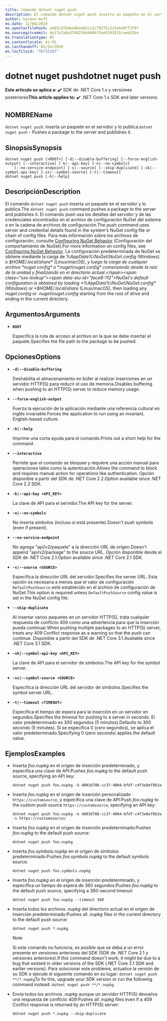 ```yaml
---
title: Comando dotnet nuget push
description: El comando dotnet nuget push inserta un paquete en el servidor y lo publica.
author: karann-msft
ms.date: 12/04/2019
ms.openlocfilehash: a483c559dee8b4a82cc2c792f5c2c5e4a8ff3f87
ms.sourcegitcommit: de17a7a0a37042f0d4406f5ae5393531caeb25ba
ms.translationtype: HT
ms.contentlocale: es-ES
ms.lasthandoff: 01/24/2020
ms.locfileid: "76733107"
---
```

# <a name="dotnet-nuget-push"></a><span data-ttu-id="face8-103">dotnet nuget push</span><span class="sxs-lookup"><span data-stu-id="face8-103">dotnet nuget push</span></span>

<span data-ttu-id="face8-104">**Este artículo se aplica a:** ✔️ SDK de .NET Core 1.x y versiones posteriores</span><span class="sxs-lookup"><span data-stu-id="face8-104">**This article applies to:** ✔️ .NET Core 1.x SDK and later versions</span></span>

<!-- todo: uncomment when all CLI commands are reviewed
[!INCLUDE [topic-appliesto-net-core-all](../../../includes/topic-appliesto-net-core-all.md)]
-->

## <a name="name"></a><span data-ttu-id="face8-105">NOMBRE</span><span class="sxs-lookup"><span data-stu-id="face8-105">Name</span></span>

<span data-ttu-id="face8-106">`dotnet nuget push`: inserta un paquete en el servidor y lo publica.</span><span class="sxs-lookup"><span data-stu-id="face8-106">`dotnet nuget push` - Pushes a package to the server and publishes it.</span></span>

## <a name="synopsis"></a><span data-ttu-id="face8-107">Sinopsis</span><span class="sxs-lookup"><span data-stu-id="face8-107">Synopsis</span></span>

```dotnetcli
dotnet nuget push [<ROOT>] [-d|--disable-buffering] [--force-english-output] [--interactive] [-k|--api-key] [-n|--no-symbols]
    [--no-service-endpoint] [-s|--source] [--skip-duplicate] [-sk|--symbol-api-key] [-ss|--symbol-source] [-t|--timeout]
dotnet nuget push [-h|--help]
```

## <a name="description"></a><span data-ttu-id="face8-108">Descripción</span><span class="sxs-lookup"><span data-stu-id="face8-108">Description</span></span>

<span data-ttu-id="face8-109">El comando `dotnet nuget push` inserta un paquete en el servidor y lo publica.</span><span class="sxs-lookup"><span data-stu-id="face8-109">The `dotnet nuget push` command pushes a package to the server and publishes it.</span></span> <span data-ttu-id="face8-110">El comando push usa los detalles del servidor y de las credenciales encontrados en el archivo de configuración NuGet del sistema o en la cadena de archivos de configuración.</span><span class="sxs-lookup"><span data-stu-id="face8-110">The push command uses server and credential details found in the system's NuGet config file or chain of config files.</span></span> <span data-ttu-id="face8-111">Para más información sobre los archivos de configuración, consulte [Configuring NuGet Behavior](/nuget/consume-packages/configuring-nuget-behavior) (Configuración del comportamiento de NuGet).</span><span class="sxs-lookup"><span data-stu-id="face8-111">For more information on config files, see [Configuring NuGet Behavior](/nuget/consume-packages/configuring-nuget-behavior).</span></span> <span data-ttu-id="face8-112">La configuración predeterminada de NuGet se obtiene mediante la carga de *%AppData%\NuGet\NuGet.config* (Windows) o *$HOME/.local/share* (Linux/macOS), y luego la carga de cualquier archivo *nuget.config* o *.nuget\nuget.config* comenzando desde la raíz de la unidad y finalizando en el directorio actual.</span><span class="sxs-lookup"><span data-stu-id="face8-112">NuGet's default configuration is obtained by loading *%AppData%\NuGet\NuGet.config* (Windows) or *$HOME/.local/share* (Linux/macOS), then loading any *nuget.config* or *.nuget\nuget.config* starting from the root of drive and ending in the current directory.</span></span>

## <a name="arguments"></a><span data-ttu-id="face8-113">Argumentos</span><span class="sxs-lookup"><span data-stu-id="face8-113">Arguments</span></span>

* **`ROOT`**

  <span data-ttu-id="face8-114">Especifica la ruta de acceso al archivo en la que se debe insertar el paquete.</span><span class="sxs-lookup"><span data-stu-id="face8-114">Specifies the file path to the package to be pushed.</span></span>

## <a name="options"></a><span data-ttu-id="face8-115">Opciones</span><span class="sxs-lookup"><span data-stu-id="face8-115">Options</span></span>

* **`-d|--disable-buffering`**

  <span data-ttu-id="face8-116">Deshabilita el almacenamiento en búfer al realizar inserciones en un servidor HTTP(S) para reducir el uso de memoria.</span><span class="sxs-lookup"><span data-stu-id="face8-116">Disables buffering when pushing to an HTTP(S) server to reduce memory usage.</span></span>

* **`--force-english-output`**

  <span data-ttu-id="face8-117">Fuerza la ejecución de la aplicación mediante una referencia cultural en inglés invariable.</span><span class="sxs-lookup"><span data-stu-id="face8-117">Forces the application to run using an invariant, English-based culture.</span></span>

* **`-h|--help`**

  <span data-ttu-id="face8-118">Imprime una corta ayuda para el comando.</span><span class="sxs-lookup"><span data-stu-id="face8-118">Prints out a short help for the command.</span></span>

* **`--interactive`**

  <span data-ttu-id="face8-119">Permite que el comando se bloquee y requiere una acción manual para operaciones tales como la autenticación.</span><span class="sxs-lookup"><span data-stu-id="face8-119">Allows the command to block and requires manual action for operations like authentication.</span></span> <span data-ttu-id="face8-120">Opción disponible a partir del SDK de .NET Core 2.2.</span><span class="sxs-lookup"><span data-stu-id="face8-120">Option available since .NET Core 2.2 SDK.</span></span>

* **`-k|--api-key <API_KEY>`**

  <span data-ttu-id="face8-121">La clave de API para el servidor.</span><span class="sxs-lookup"><span data-stu-id="face8-121">The API key for the server.</span></span>

* **`-n|--no-symbols`**

  <span data-ttu-id="face8-122">No inserta símbolos (incluso si está presente).</span><span class="sxs-lookup"><span data-stu-id="face8-122">Doesn't push symbols (even if present).</span></span>

* **`--no-service-endpoint`**

  <span data-ttu-id="face8-123">No agrega "api/v2/paquete" a la dirección URL de origen.</span><span class="sxs-lookup"><span data-stu-id="face8-123">Doesn't append "api/v2/package" to the source URL.</span></span> <span data-ttu-id="face8-124">Opción disponible desde el SDK de .NET Core 2.1.</span><span class="sxs-lookup"><span data-stu-id="face8-124">Option available since .NET Core 2.1 SDK.</span></span>

* **`-s|--source <SOURCE>`**

  <span data-ttu-id="face8-125">Especifica la dirección URL del servidor.</span><span class="sxs-lookup"><span data-stu-id="face8-125">Specifies the server URL.</span></span> <span data-ttu-id="face8-126">Esta opción es necesaria a menos que el valor de configuración `DefaultPushSource` esté establecido en el archivo de configuración de NuGet.</span><span class="sxs-lookup"><span data-stu-id="face8-126">This option is required unless `DefaultPushSource` config value is set in the NuGet config file.</span></span>

* **`--skip-duplicate`**

  <span data-ttu-id="face8-127">Al insertar varios paquetes en un servidor HTTP(S), trata cualquier respuesta de conflicto 409 como una advertencia para que la inserción pueda continuar.</span><span class="sxs-lookup"><span data-stu-id="face8-127">When pushing multiple packages to an HTTP(S) server, treats any 409 Conflict response as a warning so that the push can continue.</span></span> <span data-ttu-id="face8-128">Disponible a partir del SDK de .NET Core 3.1.</span><span class="sxs-lookup"><span data-stu-id="face8-128">Available since .NET Core 3.1 SDK.</span></span>

* **`-sk|--symbol-api-key <API_KEY>`**

  <span data-ttu-id="face8-129">La clave de API para el servidor de símbolos.</span><span class="sxs-lookup"><span data-stu-id="face8-129">The API key for the symbol server.</span></span>

* **`-ss|--symbol-source <SOURCE>`**

  <span data-ttu-id="face8-130">Especifica la dirección URL del servidor de símbolos.</span><span class="sxs-lookup"><span data-stu-id="face8-130">Specifies the symbol server URL.</span></span>

* **`-t|--timeout <TIMEOUT>`**

  <span data-ttu-id="face8-131">Especifica el tiempo de espera para la inserción en un servidor en segundos.</span><span class="sxs-lookup"><span data-stu-id="face8-131">Specifies the timeout for pushing to a server in seconds.</span></span> <span data-ttu-id="face8-132">El valor predeterminado es 300 segundos (5 minutos).</span><span class="sxs-lookup"><span data-stu-id="face8-132">Defaults to 300 seconds (5 minutes).</span></span> <span data-ttu-id="face8-133">Si se especifica 0 (cero segundos), se aplica el valor predeterminado.</span><span class="sxs-lookup"><span data-stu-id="face8-133">Specifying 0 (zero seconds) applies the default value.</span></span>

## <a name="examples"></a><span data-ttu-id="face8-134">Ejemplos</span><span class="sxs-lookup"><span data-stu-id="face8-134">Examples</span></span>

* <span data-ttu-id="face8-135">Inserta *foo.nupkg* en el origen de inserción predeterminado, y especifica una clave de API:</span><span class="sxs-lookup"><span data-stu-id="face8-135">Pushes *foo.nupkg* to the default push source, specifying an API key:</span></span>

  ```dotnetcli
  dotnet nuget push foo.nupkg -k 4003d786-cc37-4004-bfdf-c4f3e8ef9b3a
  ```

* <span data-ttu-id="face8-136">Inserta *foo.nupkg* en el origen de inserción personalizado `https://customsource`, y especifica una clave de API:</span><span class="sxs-lookup"><span data-stu-id="face8-136">Push *foo.nupkg* to the custom push source `https://customsource`, specifying an API key:</span></span>

  ```dotnetcli
  dotnet nuget push foo.nupkg -k 4003d786-cc37-4004-bfdf-c4f3e8ef9b3a -s https://customsource/
  ```

* <span data-ttu-id="face8-137">Inserta *foo.nupkg* en el origen de inserción predeterminado:</span><span class="sxs-lookup"><span data-stu-id="face8-137">Pushes *foo.nupkg* to the default push source:</span></span>

  ```dotnetcli
  dotnet nuget push foo.nupkg
  ```

* <span data-ttu-id="face8-138">Inserta *foo.symbols.nupkp* en el origen de símbolos predeterminado:</span><span class="sxs-lookup"><span data-stu-id="face8-138">Pushes *foo.symbols.nupkg* to the default symbols source:</span></span>

  ```dotnetcli
  dotnet nuget push foo.symbols.nupkg
  ```

* <span data-ttu-id="face8-139">Inserta *foo.nupkg* en el origen de inserción predeterminado, y especifica un tiempo de espera de 360 segundos:</span><span class="sxs-lookup"><span data-stu-id="face8-139">Pushes *foo.nupkg* to the default push source, specifying a 360-second timeout:</span></span>

  ```dotnetcli
  dotnet nuget push foo.nupkg --timeout 360
  ```

* <span data-ttu-id="face8-140">Inserta todos los archivos *.nupkg*  del directorio actual en el origen de inserción predeterminado:</span><span class="sxs-lookup"><span data-stu-id="face8-140">Pushes all *.nupkg* files in the current directory to the default push source:</span></span>

  ```dotnetcli
  dotnet nuget push *.nupkg
  ```

  > [!NOTE]
  > <span data-ttu-id="face8-141">Si este comando no funciona, es posible que se deba a un error presente en versiones anteriores del SDK (SDK de .NET Core 2.1 y versiones anteriores).</span><span class="sxs-lookup"><span data-stu-id="face8-141">If this command doesn't work, it might be due to a bug that existed in older versions of the SDK (.NET Core 2.1 SDK and earlier versions).</span></span>
  > <span data-ttu-id="face8-142">Para solucionar este problema, actualice la versión de su SDK o ejecute el siguiente comando en su lugar: `dotnet nuget push **/*.nupkg`</span><span class="sxs-lookup"><span data-stu-id="face8-142">To fix this, upgrade your SDK version or run the following command instead: `dotnet nuget push **/*.nupkg`</span></span>

* <span data-ttu-id="face8-143">Envía todos los archivos *.nupkg* aunque un servidor HTTP(S) devuelva una respuesta de conflicto 409:</span><span class="sxs-lookup"><span data-stu-id="face8-143">Pushes all *.nupkg* files even if a 409 Conflict response is returned by an HTTP(S) server:</span></span>

  ```dotnetcli
  dotnet nuget push *.nupkg --skip-duplicate
  ```
